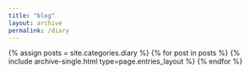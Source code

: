 ```yaml
---
title: "blog"
layout: archive
permalink: /diary
---
```


{% assign posts = site.categories.diary %}
{% for post in posts %} {% include archive-single.html type=page.entries_layout %} {% endfor %}
